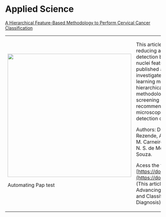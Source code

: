 # Applied Science
[A Hierarchical Feature-Based Methodology to Perform Cervical Cancer Classification](https://doi.org/10.3390/app11094091)

<table border="0">
 <tr>
    <td>
     <img src="https://database.cric.com.br/assets/img/logo/cric_horizontal_color.png" width="400">
     <p> Automating Pap test
    </td>
    <td>
     <p>
This article proposes a workload-reducing algorithm for cervical cancer detection based on analysis of cell nuclei features within Pap smear images published at Applied Science. We investigate eight traditional machine learning methods to perform a hierarchical classification. We propose a methodology for computer-aided screening of cell lesions, which can recommend fields of view from the microscopy image based on the nuclei detection of cervical cells.
      
 Authors: Débora N. Diniz, Mariana T. Rezende, Andrea G. C. Bianchi, Claudia M. Carneiro, Daniela M. Ushizima, Fátima N. S. de Medeiros, and Marcone J. F. Souza.
      
Acess the full text: [https://doi.org/10.3390/app11094091](https://doi.org/10.3390/app11094091) (This article belongs to the Special Issue Advancing Biomedical Image Retrieval and Classification for Computer Aided Diagnosis)
 </tr>
</table>
